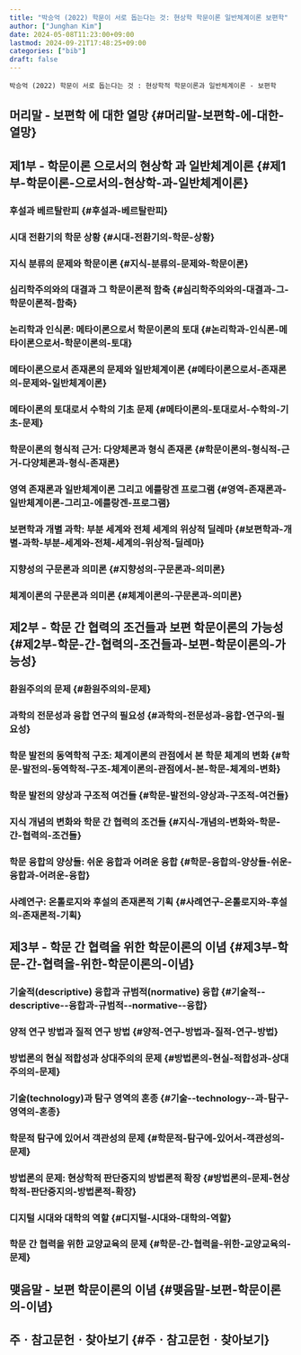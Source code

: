 ```yaml
---
title: "박승억 (2022) 학문이 서로 돕는다는 것: 현상학 학문이론 일반체계이론 보편학"
author: ["Junghan Kim"]
date: 2024-05-08T11:23:00+09:00
lastmod: 2024-09-21T17:48:25+09:00
categories: ["bib"]
draft: false
---
```


```text
박승억 (2022) 학문이 서로 돕는다는 것 : 현상학적 학문이론과 일반체계이론 - 보편학
```


## 머리말 - 보편학 에 대한 열망 {#머리말-보편학-에-대한-열망}


## 제1부 - 학문이론 으로서의 현상학 과 일반체계이론 {#제1부-학문이론-으로서의-현상학-과-일반체계이론}


### 후설과 베르탈란피 {#후설과-베르탈란피}


### 시대 전환기의 학문 상황 {#시대-전환기의-학문-상황}


### 지식 분류의 문제와 학문이론 {#지식-분류의-문제와-학문이론}


### 심리학주의와의 대결과 그 학문이론적 함축 {#심리학주의와의-대결과-그-학문이론적-함축}


### 논리학과 인식론: 메타이론으로서 학문이론의 토대 {#논리학과-인식론-메타이론으로서-학문이론의-토대}


### 메타이론으로서 존재론의 문제와 일반체계이론 {#메타이론으로서-존재론의-문제와-일반체계이론}


### 메타이론의 토대로서 수학의 기초 문제 {#메타이론의-토대로서-수학의-기초-문제}


### 학문이론의 형식적 근거: 다양체론과 형식 존재론 {#학문이론의-형식적-근거-다양체론과-형식-존재론}


### 영역 존재론과 일반체계이론 그리고 에를랑겐 프로그램 {#영역-존재론과-일반체계이론-그리고-에를랑겐-프로그램}


### 보편학과 개별 과학: 부분 세계와 전체 세계의 위상적 딜레마 {#보편학과-개별-과학-부분-세계와-전체-세계의-위상적-딜레마}


### 지향성의 구문론과 의미론 {#지향성의-구문론과-의미론}


### 체계이론의 구문론과 의미론 {#체계이론의-구문론과-의미론}


## 제2부 - 학문 간 협력의 조건들과 보편 학문이론의 가능성 {#제2부-학문-간-협력의-조건들과-보편-학문이론의-가능성}


### 환원주의의 문제 {#환원주의의-문제}


### 과학의 전문성과 융합 연구의 필요성 {#과학의-전문성과-융합-연구의-필요성}


### 학문 발전의 동역학적 구조: 체계이론의 관점에서 본 학문 체계의 변화 {#학문-발전의-동역학적-구조-체계이론의-관점에서-본-학문-체계의-변화}


### 학문 발전의 양상과 구조적 여건들 {#학문-발전의-양상과-구조적-여건들}


### 지식 개념의 변화와 학문 간 협력의 조건들 {#지식-개념의-변화와-학문-간-협력의-조건들}


### 학문 융합의 양상들: 쉬운 융합과 어려운 융합 {#학문-융합의-양상들-쉬운-융합과-어려운-융합}


### 사례연구: 온톨로지와 후설의 존재론적 기획 {#사례연구-온톨로지와-후설의-존재론적-기획}


## 제3부 - 학문 간 협력을 위한 학문이론의 이념 {#제3부-학문-간-협력을-위한-학문이론의-이념}


### 기술적(descriptive) 융합과 규범적(normative) 융합 {#기술적--descriptive--융합과-규범적--normative--융합}


### 양적 연구 방법과 질적 연구 방법 {#양적-연구-방법과-질적-연구-방법}


### 방법론의 현실 적합성과 상대주의의 문제 {#방법론의-현실-적합성과-상대주의의-문제}


### 기술(technology)과 탐구 영역의 혼종 {#기술--technology--과-탐구-영역의-혼종}


### 학문적 탐구에 있어서 객관성의 문제 {#학문적-탐구에-있어서-객관성의-문제}


### 방법론의 문제: 현상학적 판단중지의 방법론적 확장 {#방법론의-문제-현상학적-판단중지의-방법론적-확장}


### 디지털 시대와 대학의 역할 {#디지털-시대와-대학의-역할}


### 학문 간 협력을 위한 교양교육의 문제 {#학문-간-협력을-위한-교양교육의-문제}


## 맺음말 - 보편 학문이론의 이념 {#맺음말-보편-학문이론의-이념}


## 주ㆍ참고문헌ㆍ찾아보기 {#주ㆍ참고문헌ㆍ찾아보기}
